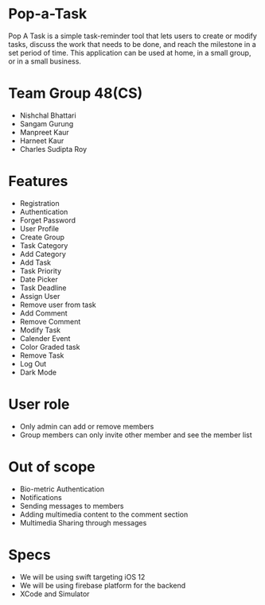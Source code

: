 # Pop-a-Task
Pop A Task is a simple task-reminder tool that lets users to create or modify tasks, discuss the work that needs to be done, and reach the milestone in a set period of time. This application can be used at home, in a small group, or in a small business.

# Team Group 48(CS)
- Nishchal Bhattari
- Sangam Gurung
- Manpreet Kaur
- Harneet Kaur
- Charles Sudipta Roy

# Features
- Registration
- Authentication
- Forget Password
- User Profile
- Create Group
- Task Category
- Add Category
- Add Task
- Task Priority
- Date Picker
- Task Deadline
- Assign User
- Remove user from task
- Add Comment
- Remove Comment
- Modify Task
- Calender Event
- Color Graded task
- Remove Task
- Log Out
- Dark Mode

# User role

- Only admin can add or remove members
- Group members can only invite other member and see the member list


# Out of scope
- Bio-metric Authentication
- Notifications
- Sending messages to members
- Adding multimedia content to the comment section
- Multimedia Sharing through messages

# Specs
- We will be using swift targeting iOS 12
- We will be using firebase platform for the backend
- XCode and Simulator
